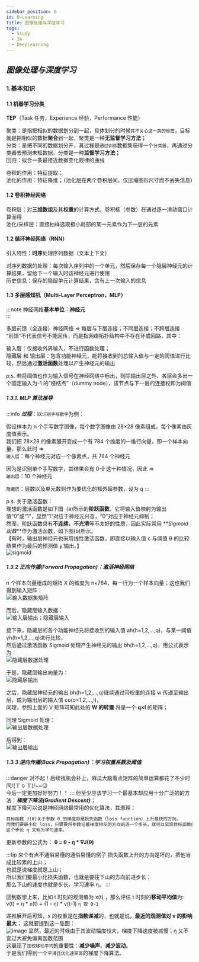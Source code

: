 ```yaml
---
sidebar_position: 6
id: D-Learning
title: 图像处理与深度学习
tags:
  - Study
  - 3A
  - DeepLearning
---
```


## _图像处理与深度学习_

### 1.基本知识

#### 1.1 机器学习分类

**TEP**（Task 任务，Experience 经验，Performance 性能）

聚类：是指把相似的数据划分到一起，具体划分的时候`并不关心这一类的标签`，目标就是把相似的数据**聚合**到一起，聚类是一种**无监督学习方法；**  
分类：是把不同的数据划分开，其过程是`通过训练`数据集获得一个`分类器`，再通过分类器去预测未知数据，分类是一种**监督学习方法；**  
回归：拟合一条最接近数据变化规律的曲线

卷积的作用：特征提取；  
池化的作用：特征降维；（池化层在两个卷积层间，仅压缩图形尺寸而不丢失信息）

#### 1.2 卷积神经网络

卷积层：对**三维数组**及其**权重**的计算方式。卷积核（参数）在通过逐一滑动窗口计算而得  
池化/采样层：直接抽样选取极小局部的某一元素作为下一层的元素

#### 1.2 循环神经网络（RNN）

引入特性：**时序**处理序列数据（文本上下文）

对序列数据的处理：每次输入序列中的一个单元，然后保存每一个隐层神经元的计算结果，留给下一个输入时该神经元进行使用  
历史信息：保存的隐层单元计算结果，含有上一次输入的信息

#### 1.3 多层感知机（Multi-Layer Perceptron，MLP）

:::note
神经网络**基本单位：神经元**  
:::

多层前馈（全连接）神经网络 => 每层与下层连接；不同层连接；不跨层连接  
“前馈”不代表信号不能回传，而是指网络拓扑结构中不存在环或回路，其中：

输入层：仅接收外界输入，不进行函数处理；  
隐藏层 和 输出层：包含功能神经元，能将接收到的总输入值与一定的阈值进行比较，然后通过**激活函数**处理以产生神经元的输出

p.s. 若将阈值也作为输入信号在神经网络中标出，则除输出层之外，各层会多出一个固定输入为-1 的“哑结点”（dummy node），该节点与下一层的连接权即为阈值

##### 1.3.1. MLP 算法推导

:::info **_过程_**：以`识别手写数字`为例：

假设样本为 n 个手写数字图像，每个数字图像由 28×28 像素组成，每个像素由灰度值表示。  
我们把 28×28 的像素展开变成一个有 784 个维度的一维行向量，即一个样本向量，那么此时 =>  
`输入层`：每个神经元对应一个像素点，共 784 个神经元

因为是识别单个手写数字，其结果会有 0-9 这十种情况，因此 =>  
`输出层`：10 个神经元

`隐藏层`：层数以及单元数则作为要优化的额外超参数，设为 q
:::

p.s. 关于激活函数：  
理想的激活函数是如下图（a)所示的**阶跃函数**，它将输入值映射为输出值“0”或“1”，显然“1”对应于神经元兴奋，“0”对应于神经元抑制；  
然而，阶跃函数具有**不连续、不光滑**等不太好的性质，因此实际常用 **_Sigmoid 函数_**作为激活函数，如下图(b)所示。  
【有时，输出层神经元也采用线性激活函数，即直接以输入值 c 与阈值 θ 的比较结果作为最后的预测值 y’输出。】  
![sigmoid](https://tva2.sinaimg.cn/large/005x6vs8ly1h73ndg7bhtj31350j1di4.jpg)

##### 1.3.2 正向传播(Forward Propagation)：激活神经网络

n 个样本向量组成的矩阵 X 的维度为 n×784，每一行为一个样本向量；这也我们得到输入矩阵：  
![输入数据集矩阵](https://tvax2.sinaimg.cn/large/005x6vs8ly1h73o5g3eqdj33hw150my9.jpg)

而后，隐藏层输入数据：  
![输入层输出；隐藏层输入](https://tvax2.sinaimg.cn/large/005x6vs8ly1h73vhb35e4j32io1dggnw.jpg)

接下来，隐藏层的各个功能神经元将接收到的输入值 ah(h=1,2,…,q)，与某一阈值 γh(h=1,2,…,q)进行比较，  
然后通过激活函数 Sigmoid 处理产生神经元的输出 bh(h=1,2,…,q)，用公式表示为：  
![隐藏层数据处理](https://tvax2.sinaimg.cn/large/005x6vs8ly1h73vlubg3kj30aq01x748.jpg)

于是，隐藏层输出向量为：  
![隐藏层输出](https://tva2.sinaimg.cn/large/005x6vs8ly1h73vt0ydysj30ib01674e.jpg)

之后，隐藏层神经元的输出 bh(h=1,2,…,q)继续通过带权重的连接 w 传递至输出层，成为输出层的输入值 co(o=1,2,…,l)，  
同理，参照上面的 V 矩阵可知此处的 **W 的转置** 将是一个 **q×l** 的矩阵；

同理 Sigmoid 处理：  
![输出层数据处理](https://tva4.sinaimg.cn/large/005x6vs8ly1h73w06px2gj30aq01xaa0.jpg)

后得到：  
![输出层输出](https://tva2.sinaimg.cn/large/005x6vs8ly1h73w0qi42jj30in014jrh.jpg)

##### 1.3.3 逆向传播(Back Propagation)：学习权重系数及阈值

:::danger
对不起！后续找机会补上，麻瓜大脑看点矩阵的简单运算都花了不少时间/(ㄒ o ㄒ)/~~😥  
今后一定更加好好努力！！
:::
但至少应该学习一个最基本却应用十分广泛的的方法：**_梯度下降法(Gradient Descent)_**；  
梯度下降可以说是神经网络最常用的优化算法，其原理：

```markdown
目标函数 J(θ)关于参数 θ 的梯度将是损失函数（loss function）上升最快的方向。  
而我们要最小化 loss，只需要将参数沿着梯度相反的方向前进一个步长，就可以实现目标函数的下降。  
这个步长 η 又称为学习速率。
```

更新参数的公式为：
**θ = θ - η \* ∇J(θ)**

:::tip 来个有点不通俗易懂的通俗易懂的例子
损失函数上升的方向是坏的，把他当成比较累的上山；  
也就是说梯度就是上山；  
所以我们要最小化损失函数，也就是要往下山的方向前进步长；  
那么下山的速度也就是步长、学习速率 η。
:::

回到数学上来，比如 t 时刻的观测值为 x(t) ，那么评估 t 时刻的**移动平均值**为:  
v(t) = η \* x(t) + (1 - η) \* v(t-1) `η 取 0~1`

递推展开后可知，x 的权重是在**指数递减**的，也就是说，**最近的观测值对 v 的影响最大**；
这就要提到这一张图：  
![image](https://tva4.sinaimg.cn/large/005x6vs8ly1h741djufmqj30pw04n403.jpg)
显然，最近的时候由于其波动幅度较大，梯度下降速度被减慢；η 又不宜过大避免偏离函数范围  
这展现了`加权移动平均`的重要性：**减少噪声**，**减少波动**。  
于是我们得到一个`平滑且优化速率高`的梯度下降算法。
